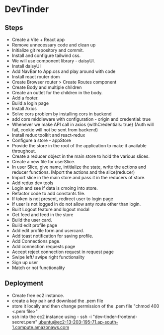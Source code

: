 # DevTinder

## Steps

- Create a Vite + React app
- Remove unnecessary code and clean up
- Initialize git repository and commit.
- Install and configure tailwind css.
- We will use component library - daisyUI.
- Install daisyUI
- Add NavBar to App.css and play around with code
- Install react router dom
- Create Browser router > Create Routes component
- Create Body and multiple children
- Create an outlet for the children in the body.
- Add a footer.
- Build a login page
- Install Axios
- Solve cors problem by installing cors in backend
- add cors middleware with configuration - origin and credential: true
- Whenever we make API call in axios {withCredentials: true} (Auth will fail, cookie will not be sent from backend)
- Install redux toolkit and react-redux
- Configure a store - appStore
- Provide the store in the root of the application to make it available throughout.
- Create a reducer object in the main store to hold the various slices.
- Create a new file for userSlice.
- In user Slice, give name, intitialize the state, write the actions and reducer functions. IMport the actions and the slice(reducer)
- Import slice in the main store and pass it in the reducers of store.
- Add redux dev tools
- Login and see if data is cmoing into store.
- Refactor code to add constants file.
- If token is not present, redirect user to login page
- If user is not logged in do not allow anty route other than login.
- Built Logout feature and logout modal
- Get feed and feed in the store
- Build the user card.
- Build edit profile page
- Add edit profile form and usercard.
- Add toast notification for saving profile.
- Add Connections page.
- Add connection requests page
- Accept reject connection request in request page
- Swipe left/ swipe right functionality
- Sign up user
- Match or not functionality

## Deployment

- Create free ec2 instance.
- create a key pair and download the .pem file
- store it locally and then change permission of the .pem file "chmod 400 <.pem file>"
- ssh into the ec2 instance using - ssh -i "dev-tinder-frontend-secret.pem" ubuntu@ec2-13-203-195-71.ap-south-1.compute.amazonaws.com
